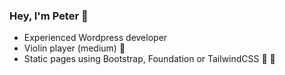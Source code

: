 ### Hey, I'm Peter 👋

+ Experienced Wordpress developer
+ Violin player (medium) 🎻
+ Static pages using Bootstrap, Foundation or TailwindCSS 🥾 🧱
